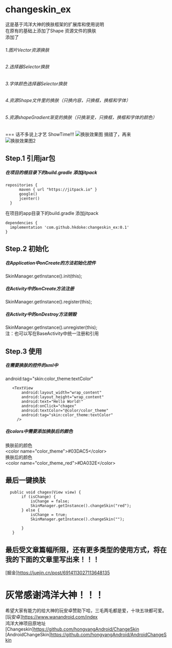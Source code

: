 # changeskin_ex

这是基于鸿洋大神的换肤框架的扩展库和使用说明  
在原有的基础上添加了Shape 资源文件的换肤  
添加了   
 ###### 1.图片Vector资源换肤  
 ###### 2.选择器Selector换肤  
 ###### 3.字体颜色选择器Selector换肤  
 ###### 4.资源Shape文件里的换肤（只换内容，只换框，换框和字体）  
 ###### 5.资源shapeGradient渐变的换肤（只换渐变，只换框，换框和字体的颜色）  

===
话不多说上才艺 ShowTime!!!
![换肤效果图](https://github.com/hkdoke/changeskin_ex/blob/master/raw/bg.jpg) 
搞错了，再来  
![换肤效果图2](https://github.com/hkdoke/changeskin_ex/blob/master/raw/bg_2.png)  

## Step.1 引用jar包
 ##### 在项目的根目录下的build.gradle 添加jitpack
  ```  
 repositories {
        maven { url "https://jitpack.io" }
        google()
        jcenter()
    }
  ```  
 在项目的app目录下的build.gradle 添加jitpack   
 ```  
 dependencies {
   implementation 'com.github.hkdoke:changeskin_ex:0.1'
} 
```  

## Step.2 初始化
##### 在Application中onCreate的方法初始化控件
  SkinManager.getInstance().init(this);
##### 在Activity中的onCreate方法注册
 SkinManager.getInstance().register(this);
##### 在Activity中的onDestroy方法销毁
  SkinManager.getInstance().unregister(this);  
   注：也可以写在BaseActivity中统一注册和引用
   
## Step.3 使用
 ##### 在需要换肤的控件的xml中
  android:tag="skin:color_theme:textColor"

 ```  
    <TextView
        android:layout_width="wrap_content"
        android:layout_height="wrap_content"
        android:text="Hello World!"
        android:onClick="chagex"
        android:textColor="@color/color_theme"
        android:tag="skin:color_theme:textColor"
      />
 ```  
##### 在colors中需要添加换肤后的颜色  
换肤前的颜色  
  \<color name="color_theme">\#03DAC5\</color>  
换肤后的颜色  
  \<color name="color_theme_red">\#DA032E\</color>      

## 最后一键换肤
 ```  
   public void chagex(View view) {
        if (isChange) {
            isChange = false;
            SkinManager.getInstance().changeSkin("red");
        } else {
            isChange = true;
            SkinManager.getInstance().changeSkin("");

        }
    }  
 ```  
 ## 最后受文章篇幅所限，还有更多类型的使用方式，将在我的下面的文章里写出来！！！  
 [掘金]https://juejin.cn/post/6914113027113648135
 # 灰常感谢鸿洋大神！！！ 
 希望大家有能力的给大神的玩安卓赞助下哈，三毛两毛都是爱，十块五块都可爱。  
 [玩安卓]https://www.wanandroid.com/index  
 鸿洋大神项目原地址  
 [Changeskin]https://github.com/hongyangAndroid/ChangeSkin
 [AndroidChangeSkin]https://github.com/hongyangAndroid/AndroidChangeSkin
